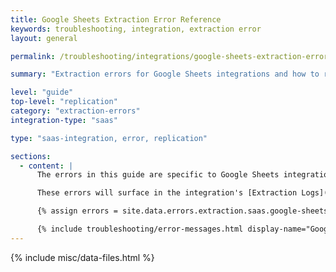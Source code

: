 ```yaml
---
title: Google Sheets Extraction Error Reference
keywords: troubleshooting, integration, extraction error
layout: general

permalink: /troubleshooting/integrations/google-sheets-extraction-error-reference

summary: "Extraction errors for Google Sheets integrations and how to resolve them."

level: "guide"
top-level: "replication"
category: "extraction-errors"
integration-type: "saas"

type: "saas-integration, error, replication"

sections:
  - content: |
      The errors in this guide are specific to Google Sheets integrations. Refer to the [Common SaaS extraction error reference]({{ link.troubleshooting.saas-extraction-errors | prepend: site.baseurl }}) for errors common to all SaaS integrations.

      These errors will surface in the integration's [Extraction Logs]({{ link.replication.extraction-logs | prepend: site.baseurl }}).

      {% assign errors = site.data.errors.extraction.saas.google-sheets.all | sort_natural:"message" %}

      {% include troubleshooting/error-messages.html display-name="Google Sheets" %}
---
```

{% include misc/data-files.html %}